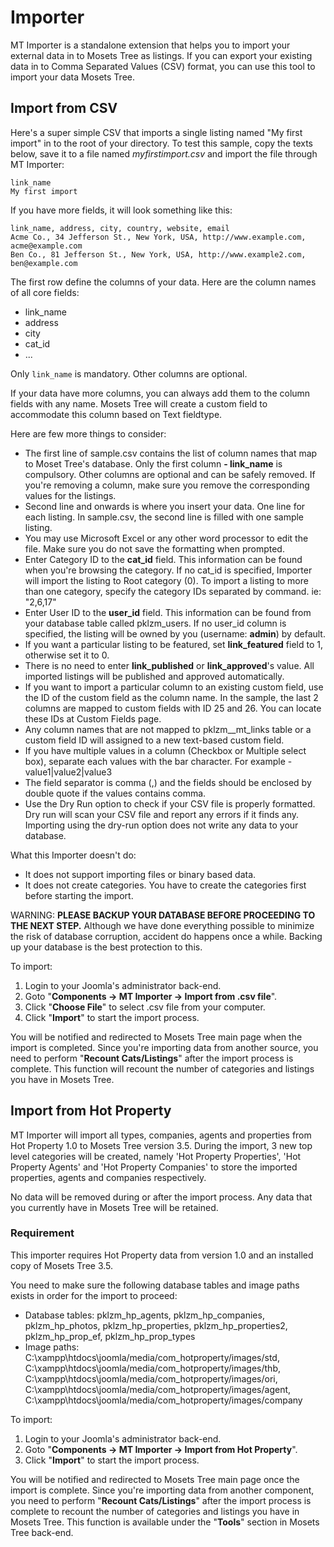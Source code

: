 # Importer

MT Importer is a standalone extension that helps you to import your external data in to Mosets Tree as listings. If you can export your existing data in to Comma Separated Values (CSV) format, you can use this tool to import your data Mosets Tree.

## Import from CSV



Here's a super simple CSV that imports a single listing named "My first import" in to the root of your directory. To test this sample, copy the texts below, save it to a file named _myfirstimport.csv_ and import the file through MT Importer:

	link_name
	My first import

If you have more fields, it will look something like this:

	link_name, address, city, country, website, email
	Acme Co., 34 Jefferson St., New York, USA, http://www.example.com, acme@example.com
	Ben Co., 81 Jefferson St., New York, USA, http://www.example2.com, ben@example.com

The first row define the columns of your data. Here are the column names of all core fields:

  - link_name
  - address
  - city
  - cat_id
  - ...

Only `link_name` is mandatory. Other columns are optional.

If your data have more columns, you can always add them to the column fields with any name. Mosets Tree will create a custom field to accommodate this column based on Text fieldtype.

Here are few more things to consider:

- The first line of sample.csv contains the list of column names that map to Moset Tree's database. Only the first column **- link_name** is compulsory. Other columns are optional and can be safely removed. If you're removing a column, make sure you remove the corresponding values for the listings.
- Second line and onwards is where you insert your data. One line for each listing. In sample.csv, the second line is filled with one sample listing.
- You may use Microsoft Excel or any other word processor to edit the file. Make sure you do not save the formatting when prompted.
- Enter Category ID to the **cat_id** field. This information can be found when you're browsing the category. If no cat_id is specified, Importer will import the listing to Root category (0). To import a listing to more than one category, specify the category IDs separated by command. ie: "2,6,17"
- Enter User ID to the **user_id** field. This information can be found from your database table called pklzm_users. If no user_id column is specified, the listing will be owned by you (username: **admin**) by default.
- If you want a particular listing to be featured, set **link_featured** field to 1, otherwise set it to 0.
- There is no need to enter **link_published** or **link_approved**'s value. All imported listings will be published and approved automatically.
- If you want to import a particular column to an existing custom field, use the ID of the custom field as the column name. In the sample, the last 2 columns are mapped to custom fields with ID 25 and 26. You can locate these IDs at Custom Fields page.
- Any column names that are not mapped to pklzm__mt_links table or a custom field ID will assigned to a new text-based custom field.
- If you have multiple values in a column (Checkbox or Multiple select box), separate each values with the bar character. For example - value1|value2|value3
- The field separator is comma (,) and the fields should be enclosed by double quote if the values contains comma.
- Use the Dry Run option to check if your CSV file is properly formatted. Dry run will scan your CSV file and report any errors if it finds any. Importing using the dry-run option does not write any data to your database.

What this Importer doesn't do:  
- It does not support importing files or binary based data.
- It does not create categories. You have to create the categories first before starting the import.

WARNING: **PLEASE BACKUP YOUR DATABASE BEFORE PROCEEDING TO THE NEXT STEP.** Although we have done everything possible to minimize the risk of database corruption, accident do happens once a while. Backing up your database is the best protection to this.

To import:

1. Login to your Joomla's administrator back-end.
2. Goto "**Components -> MT Importer -> Import from .csv file**".
3. Click "**Choose File**" to select .csv file from your computer.
4. Click "**Import**" to start the import process.

You will be notified and redirected to Mosets Tree main page when the import is completed. Since you're importing data from another source, you need to perform "**Recount Cats/Listings**" after the import process is complete. This function will recount the number of categories and listings you have in Mosets Tree.



## Import from Hot Property
MT Importer will import all types, companies, agents and properties from Hot Property 1.0 to Mosets Tree version 3.5. During the import, 3 new top level categories will be created, namely 'Hot Property Properties', 'Hot Property Agents' and 'Hot Property Companies' to store the imported properties, agents and companies respectively.

No data will be removed during or after the import process. Any data that you currently have in Mosets Tree will be retained.

### Requirement
This importer requires Hot Property data from version 1.0 and an installed copy of Mosets Tree 3.5.

You need to make sure the following database tables and image paths exists in order for the import to proceed:
- Database tables: pklzm_hp_agents, pklzm_hp_companies, pklzm_hp_photos, pklzm_hp_properties, pklzm_hp_properties2, pklzm_hp_prop_ef, pklzm_hp_prop_types
- Image paths:  
C:\xampp\htdocs\joomla/media/com_hotproperty/images/std,  
C:\xampp\htdocs\joomla/media/com_hotproperty/images/thb,  
C:\xampp\htdocs\joomla/media/com_hotproperty/images/ori,  
C:\xampp\htdocs\joomla/media/com_hotproperty/images/agent,  
C:\xampp\htdocs\joomla/media/com_hotproperty/images/company

To import:

1. Login to your Joomla's administrator back-end.
2. Goto "**Components -> MT Importer -> Import from Hot Property**".
3. Click "**Import**" to start the import process.

You will be notified and redirected to Mosets Tree main page once the import is complete. Since you're importing data from another component, you need to perform "**Recount Cats/Listings**" after the import process is complete to recount the number of categories and listings you have in Mosets Tree. This function is available under the "**Tools**" section in Mosets Tree back-end.